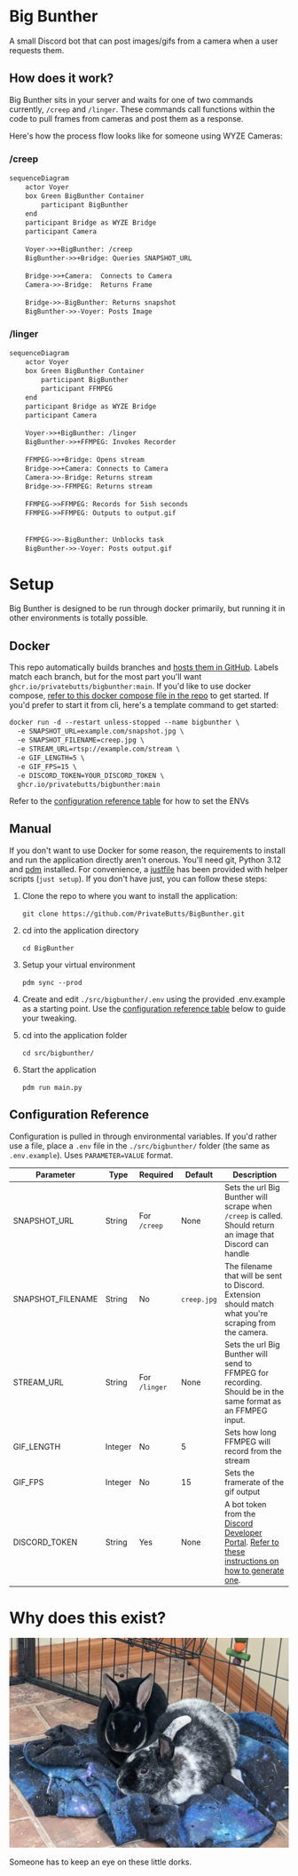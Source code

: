 # Big Bunther

A small Discord bot that can post images/gifs from a camera when a user requests them.

## How does it work?

Big Bunther sits in your server and waits for one of two commands currently, `/creep` and `/linger`. These commands call functions within the code to pull frames from cameras and post them as a response.

Here's how the process flow looks like for someone using WYZE Cameras:

### /creep
```mermaid
sequenceDiagram
    actor Voyer
    box Green BigBunther Container
        participant BigBunther
    end
    participant Bridge as WYZE Bridge
    participant Camera

    Voyer->>+BigBunther: /creep
    BigBunther->>+Bridge: Queries SNAPSHOT_URL

    Bridge->>+Camera:  Connects to Camera
    Camera->>-Bridge:  Returns Frame

    Bridge->>-BigBunther: Returns snapshot
    BigBunther->>-Voyer: Posts Image
```

### /linger
```mermaid
sequenceDiagram
    actor Voyer
    box Green BigBunther Container
        participant BigBunther
        participant FFMPEG
    end
    participant Bridge as WYZE Bridge
    participant Camera

    Voyer->>+BigBunther: /linger
    BigBunther->>+FFMPEG: Invokes Recorder

    FFMPEG->>+Bridge: Opens stream
    Bridge->>+Camera: Connects to Camera
    Camera->>-Bridge: Returns stream
    Bridge->>-FFMPEG: Returns stream

    FFMPEG->>FFMPEG: Records for 5ish seconds
    FFMPEG->>FFMPEG: Outputs to output.gif
    

    FFMPEG->>-BigBunther: Unblocks task
    BigBunther->>-Voyer: Posts output.gif
```

# Setup

Big Bunther is designed to be run through docker primarily, but running it in other environments is totally possible.

## Docker

This repo automatically builds branches and [hosts them in GitHub](https://github.com/PrivateButts/BigBunther/pkgs/container/bigbunther). Labels match each branch, but for the most part you'll want `ghcr.io/privatebutts/bigbunther:main`. If you'd like to use docker compose, [refer to this docker compose file in the repo](docker-compose.yaml) to get started. If you'd prefer to start it from cli, here's a template command to get started:

```shell
docker run -d --restart unless-stopped --name bigbunther \
  -e SNAPSHOT_URL=example.com/snapshot.jpg \
  -e SNAPSHOT_FILENAME=creep.jpg \
  -e STREAM_URL=rtsp://example.com/stream \
  -e GIF_LENGTH=5 \
  -e GIF_FPS=15 \
  -e DISCORD_TOKEN=YOUR_DISCORD_TOKEN \
  ghcr.io/privatebutts/bigbunther:main
```

Refer to the [configuration reference table](#configuration-reference) for how to set the ENVs

## Manual

If you don't want to use Docker for some reason, the requirements to install and run the application directly aren't onerous. You'll need git, Python 3.12 and [pdm](https://github.com/pdm-project/pdm) installed. For convenience, a [justfile](https://github.com/casey/just) has been provided with helper scripts (`just setup`). If you don't have just, you can follow these steps:

1. Clone the repo to where you want to install the application:

    `git clone https://github.com/PrivateButts/BigBunther.git`

2. cd into the application directory

    `cd BigBunther`

3. Setup your virtual environment

    `pdm sync --prod`

4. Create and edit `./src/bigbunther/.env` using the provided .env.example as a starting point. Use the [configuration reference table](#configuration-reference) below to guide your tweaking.

5. cd into the application folder

    `cd src/bigbunther/`

6. Start the application

    `pdm run main.py`


## Configuration Reference
Configuration is pulled in through environmental variables. If you'd rather use a file, place a `.env` file in the `./src/bigbunther/` folder (the same as `.env.example`). Uses `PARAMETER=VALUE` format.

Parameter | Type | Required | Default | Description
----------|------|----------|---------|------------
SNAPSHOT_URL | String | For `/creep` | None | Sets the url Big Bunther will scrape when `/creep` is called. Should return an image that Discord can handle
SNAPSHOT_FILENAME | String | No | `creep.jpg` | The filename that will be sent to Discord. Extension should match what you're scraping from the camera.
STREAM_URL | String | For `/linger` | None | Sets the url Big Bunther will send to FFMPEG for recording. Should be in the same format as an FFMPEG input.
GIF_LENGTH | Integer | No | 5 | Sets how long FFMPEG will record from the stream
GIF_FPS | Integer | No | 15 | Sets the framerate of the gif output
DISCORD_TOKEN | String | Yes | None | A bot token from the [Discord Developer Portal](https://discord.com/developers/applications). [Refer to these instructions on how to generate one](https://discordpy.readthedocs.io/en/stable/discord.html#discord-intro).

# Why does this exist?

![two adorable rabbits](docs/img/idiots.jpg)

Someone has to keep an eye on these little dorks.